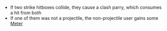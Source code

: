 - If two strike hitboxes collide, they cause a clash parry, which consumes a hit from both
- If one of them was not a projectile, the non-projectile user gains some [Meter](/docs/gameplay_spec/genre_mechanics/meter.md)